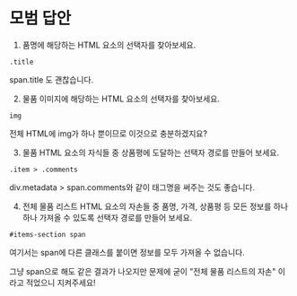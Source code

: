 # 모범 답안

1. 품명에 해당하는 HTML 요소의 선택자를 찾아보세요.

```markup
.title
```
span.title 도 괜찮습니다.

2. 물품 이미지에 해당하는 HTML 요소의 선택자를 찾아보세요.

```markup
img
```
전체 HTML에 img가 하나 뿐이므로 이것으로 충분하겠지요?

3. 물품 HTML 요소의 자식들 중 상품평에 도달하는 선택자 경로를 만들어 보세요.

```markup
.item > .comments
```
div.metadata > span.comments와 같이 태그명을 써주는 것도 좋습니다.

4. 전체 물품 리스트 HTML 요소의 자손들 중 품명, 가격, 상품평 등 모든 정보를 하나하나 가져올 수 있도록 선택자 경로를 만들어 보세요.

```markup
#items-section span
```
여기서는 span에 다른 클래스를 붙이면 정보를 모두 가져올 수 없습니다.

그냥 span으로 해도 같은 결과가 나오지만 문제에 굳이 "전체 물품 리스트의 자손" 이라고 적었으니 지켜주세요!